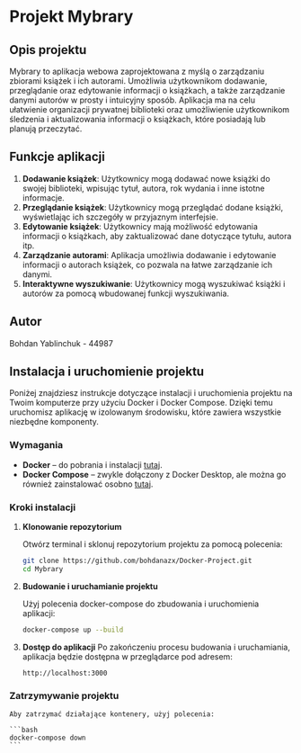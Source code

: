 # Projekt Mybrary

## Opis projektu

Mybrary to aplikacja webowa zaprojektowana z myślą o zarządzaniu zbiorami książek i ich autorami. Umożliwia użytkownikom dodawanie, przeglądanie oraz edytowanie informacji o książkach, a także zarządzanie danymi autorów w prosty i intuicyjny sposób. Aplikacja ma na celu ułatwienie organizacji prywatnej biblioteki oraz umożliwienie użytkownikom śledzenia i aktualizowania informacji o książkach, które posiadają lub planują przeczytać.

## Funkcje aplikacji

1. **Dodawanie książek**: Użytkownicy mogą dodawać nowe książki do swojej biblioteki, wpisując tytuł, autora, rok wydania i inne istotne informacje.
2. **Przeglądanie książek**: Użytkownicy mogą przeglądać dodane książki, wyświetlając ich szczegóły w przyjaznym interfejsie.
3. **Edytowanie książek**: Użytkownicy mają możliwość edytowania informacji o książkach, aby zaktualizować dane dotyczące tytułu, autora itp.
4. **Zarządzanie autorami**: Aplikacja umożliwia dodawanie i edytowanie informacji o autorach książek, co pozwala na łatwe zarządzanie ich danymi.
5. **Interaktywne wyszukiwanie**: Użytkownicy mogą wyszukiwać książki i autorów za pomocą wbudowanej funkcji wyszukiwania.

## Autor

Bohdan Yablinchuk - 44987

## Instalacja i uruchomienie projektu

Poniżej znajdziesz instrukcje dotyczące instalacji i uruchomienia projektu na Twoim komputerze przy użyciu Docker i Docker Compose. Dzięki temu uruchomisz aplikację w izolowanym środowisku, które zawiera wszystkie niezbędne komponenty.

### Wymagania

- **Docker** – do pobrania i instalacji [tutaj](https://docs.docker.com/get-docker/).
- **Docker Compose** – zwykle dołączony z Docker Desktop, ale można go również zainstalować osobno [tutaj](https://docs.docker.com/compose/install/).

### Kroki instalacji

1. **Klonowanie repozytorium**

   Otwórz terminal i sklonuj repozytorium projektu za pomocą polecenia:

   ```bash
   git clone https://github.com/bohdanazx/Docker-Project.git
   cd Mybrary
   ```

2. **Budowanie i uruchamianie projektu**

   Użyj polecenia docker-compose do zbudowania i uruchomienia aplikacji:

   ```bash
   docker-compose up --build
   ```

3. **Dostęp do aplikacji**
   Po zakończeniu procesu budowania i uruchamiania, aplikacja będzie dostępna w przeglądarce pod adresem:

   ```arduino
   http://localhost:3000
   ```

### Zatrzymywanie projektu

    Aby zatrzymać działające kontenery, użyj polecenia:

    ```bash
    docker-compose down
    ```
